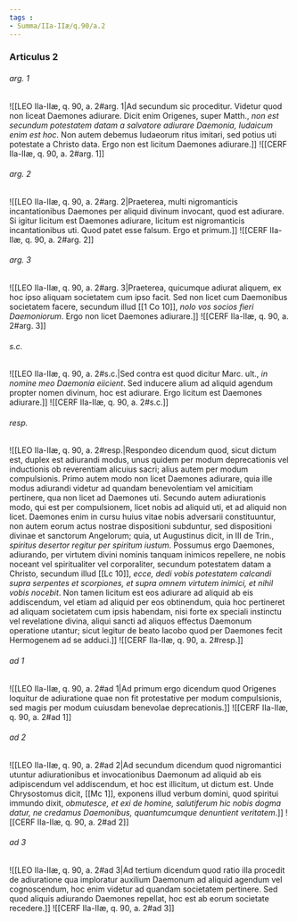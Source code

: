 ```yaml
---
tags : 
- Summa/IIa-IIæ/q.90/a.2
---
```


### Articulus 2

###### arg. 1
![[LEO IIa-IIæ, q. 90, a. 2#arg. 1|Ad secundum sic proceditur. Videtur quod non liceat Daemones adiurare. Dicit enim Origenes, super Matth., *non est secundum potestatem datam a salvatore adiurare Daemonia, Iudaicum enim est hoc*. Non autem debemus Iudaeorum ritus imitari, sed potius uti potestate a Christo data. Ergo non est licitum Daemones adiurare.]]
![[CERF IIa-IIæ, q. 90, a. 2#arg. 1]]

###### arg. 2
![[LEO IIa-IIæ, q. 90, a. 2#arg. 2|Praeterea, multi nigromanticis incantationibus Daemones per aliquid divinum invocant, quod est adiurare. Si igitur licitum est Daemones adiurare, licitum est nigromanticis incantationibus uti. Quod patet esse falsum. Ergo et primum.]]
![[CERF IIa-IIæ, q. 90, a. 2#arg. 2]]

###### arg. 3
![[LEO IIa-IIæ, q. 90, a. 2#arg. 3|Praeterea, quicumque adiurat aliquem, ex hoc ipso aliquam societatem cum ipso facit. Sed non licet cum Daemonibus societatem facere, secundum illud [[1 Co 10]], *nolo vos socios fieri Daemoniorum*. Ergo non licet Daemones adiurare.]]
![[CERF IIa-IIæ, q. 90, a. 2#arg. 3]]

###### s.c.
![[LEO IIa-IIæ, q. 90, a. 2#s.c.|Sed contra est quod dicitur Marc. ult., *in nomine meo Daemonia eiicient*. Sed inducere alium ad aliquid agendum propter nomen divinum, hoc est adiurare. Ergo licitum est Daemones adiurare.]]
![[CERF IIa-IIæ, q. 90, a. 2#s.c.]]

###### resp.
![[LEO IIa-IIæ, q. 90, a. 2#resp.|Respondeo dicendum quod, sicut dictum est, duplex est adiurandi modus, unus quidem per modum deprecationis vel inductionis ob reverentiam alicuius sacri; alius autem per modum compulsionis. Primo autem modo non licet Daemones adiurare, quia ille modus adiurandi videtur ad quandam benevolentiam vel amicitiam pertinere, qua non licet ad Daemones uti. Secundo autem adiurationis modo, qui est per compulsionem, licet nobis ad aliquid uti, et ad aliquid non licet. Daemones enim in cursu huius vitae nobis adversarii constituuntur, non autem eorum actus nostrae dispositioni subduntur, sed dispositioni divinae et sanctorum Angelorum; quia, ut Augustinus dicit, in III de Trin., *spiritus desertor regitur per spiritum iustum*. Possumus ergo Daemones, adiurando, per virtutem divini nominis tanquam inimicos repellere, ne nobis noceant vel spiritualiter vel corporaliter, secundum potestatem datam a Christo, secundum illud [[Lc 10]], *ecce, dedi vobis potestatem calcandi supra serpentes et scorpiones, et supra omnem virtutem inimici, et nihil vobis nocebit*. Non tamen licitum est eos adiurare ad aliquid ab eis addiscendum, vel etiam ad aliquid per eos obtinendum, quia hoc pertineret ad aliquam societatem cum ipsis habendam, nisi forte ex speciali instinctu vel revelatione divina, aliqui sancti ad aliquos effectus Daemonum operatione utantur; sicut legitur de beato Iacobo quod per Daemones fecit Hermogenem ad se adduci.]]
![[CERF IIa-IIæ, q. 90, a. 2#resp.]]

###### ad 1
![[LEO IIa-IIæ, q. 90, a. 2#ad 1|Ad primum ergo dicendum quod Origenes loquitur de adiuratione quae non fit protestative per modum compulsionis, sed magis per modum cuiusdam benevolae deprecationis.]]
![[CERF IIa-IIæ, q. 90, a. 2#ad 1]]

###### ad 2
![[LEO IIa-IIæ, q. 90, a. 2#ad 2|Ad secundum dicendum quod nigromantici utuntur adiurationibus et invocationibus Daemonum ad aliquid ab eis adipiscendum vel addiscendum, et hoc est illicitum, ut dictum est. Unde Chrysostomus dicit, [[Mc 1]], exponens illud verbum domini, quod spiritui immundo dixit, *obmutesce, et exi de homine, salutiferum hic nobis dogma datur, ne credamus Daemonibus, quantumcumque denuntient veritatem*.]]
![[CERF IIa-IIæ, q. 90, a. 2#ad 2]]

###### ad 3
![[LEO IIa-IIæ, q. 90, a. 2#ad 3|Ad tertium dicendum quod ratio illa procedit de adiuratione qua imploratur auxilium Daemonum ad aliquid agendum vel cognoscendum, hoc enim videtur ad quandam societatem pertinere. Sed quod aliquis adiurando Daemones repellat, hoc est ab eorum societate recedere.]]
![[CERF IIa-IIæ, q. 90, a. 2#ad 3]]

